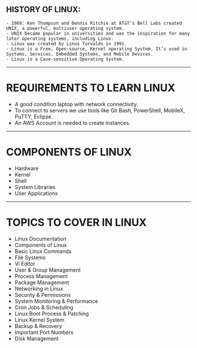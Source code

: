  HISTORY OF LINUX:
 ------------------
 
    - 1969: Ken Thompson and Dennis Ritchie at AT&T’s Bell Labs created UNIX, a powerful, multiuser operating system.
    - UNIX became popular in universities and was the inspiration for many later operating systems, including Linux.
    - Linux was created by Linus Torvalds in 1991.
    - Linux is a Free, Open-source, Kernel operating System. It’s used in Systems, Services, Embedded Systems, and Mobile Devices.
    - Linux is a Case-sensitive Operating System.

---

# REQUIREMENTS TO LEARN LINUX
- A good condition laptop with network connectivity.
- To connect to servers we use tools like Git Bash, PowerShell, MobileX, PuTTY, Eclipse.
- An AWS Account is needed to create instances.

---

# COMPONENTS OF LINUX
- Hardware  
- Kernel  
- Shell  
- System Libraries  
- User Applications  

---

# TOPICS TO COVER IN LINUX
- Linux Documentation
- Components of Linux
- Basic Linux Commands
- File Systems
- Vi Editor
- User & Group Management
- Process Management
- Package Management
- Networking in Linux
- Security & Permissions
- System Monitoring & Performance
- Cron Jobs & Scheduling
- Linux Boot Process & Patching
- Linux Kernel System
- Backup & Recovery
- Important Port Numbers
- Disk Management
